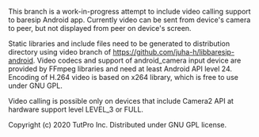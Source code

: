 This branch is a work-in-progress attempt to include video calling support to baresip Android app.  Currently video can be sent from device's camera to peer, but not displayed from peer on device's screen.

Static libraries and include files need to be generated to distribution directory using video branch of https://github.com/juha-h/libbaresip-android.  Video codecs and support of android_camera input device are provided by FFmpeg libraries and need at least Android API level 24. Encoding of H.264 video is based on x264 library, which is free to use under GNU GPL.

Video calling is possible only on devices that include Camera2 API at hardware support level LEVEL_3 or FULL.

Copyright (c) 2020 TutPro Inc. Distributed under GNU GPL license.
